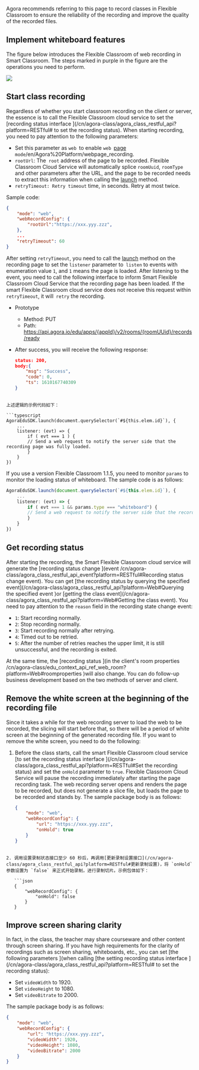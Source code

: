 Agora recommends referring to this page to record classes in Flexible Classroom to ensure the reliability of the recording and improve the quality of the recorded files.

## Implement whiteboard features

The figure below introduces the Flexible Classroom of web recording in Smart Classroom. The steps marked in purple in the figure are the operations you need to perform.

![](https://web-cdn.agora.io/docs-files/1624525158077)

## Start class recording

Regardless of whether you start classroom recording on the client or server, the essence is to call the Flexible Classroom cloud service to set the [recording status interface ](/cn/agora-class/agora_class_restful_api?platform=RESTful# to set the recording status). When starting recording, you need to pay attention to the following parameters:

- Set this parameter as `web `to enable `web `[page ](recording )`mode`/en/Agora%20Platform/webpage_recording.
- `rootUrl`: The` root` address of the page to be recorded. Flexible Classroom Cloud Service will automatically splice `roomUuid`, `roomType` and other parameters after the URL, and the page to be recorded needs to extract this information when calling the [launch](/cn/agora-class/agora_class_api_ref_web?platform=Web#launch) method.
- `retryTimeout: Retry timeout` time, in seconds. Retry at most twice.

Sample code:

```json
{
    "mode": "web",
    "webRecordConfig": {
        "rootUrl":"https://xxx.yyy.zzz",
    },
    ...
    "retryTimeout": 60
}
```

After setting `retryTimeout`, you need to call the [launch](/cn/agora-class/agora_class_api_ref_web?platform=Web#launch) method on the recording page to set the `listener` parameter to` listen` to events with enumeration value `1`, and `1` means the page is loaded. After listening to the event, you need to call the following interface to inform Smart Flexible Classroom Cloud Service that the recording page has been loaded. If the smart Flexible Classroom cloud service does not receive this request within `retryTimeout`, it will` retry` the recording.

- Prototype

   - Method: PUT
   - Path: https://api.agora.io/edu/apps/{appId}/v2/rooms/{roomUUid}/records/ready

- After success, you will receive the following response:

   ```json
   status: 200,
   body:{
       "msg": "Success",
       "code": 0,
       "ts": 1610167740309
   }

```

上述逻辑的示例代码如下：

```typescript
AgoraEduSDK.launch(document.querySelector(`#${this.elem.id}`), {
    ...
    listener: (evt) => {
        if ( evt === 1 ) {
        // Send a web request to notify the server side that the recording page was fully loaded.
        }
    }
})
```

If you use a version Flexible Classroom 1.1.5, you need to monitor `params` to monitor the loading status of whiteboard. The sample code is as follows:

```typescript
AgoraEduSDK.launch(document.querySelector(`#${this.elem.id}`), {
    ...
    listener: (evt) => {
        if ( evt === 1 && params.type === "whiteboard") {
        // Send a web request to notify the server side that the recording page was fully loaded.
        }
    }
})
```

## Get recording status

After starting the recording, the Smart Flexible Classroom cloud service will generate the [recording status change ](event /cn/agora-class/agora_class_restful_api_event?platform=RESTful#Recording status change event). You can get [the recording status by querying the specified event](/cn/agora-class/agora_class_restful_api?platform=Web#Querying the specified event )or [getting the class event](/cn/agora-class/agora_class_restful_api?platform=Web#Getting the class event). You need to pay attention to the `reason` field in the recording state change event:

- `1`: Start recording normally.
- `2`: Stop recording normally.
- `3`: Start recording normally after retrying.
- `4`: Timed out to be retried.
- `5`: After the number of retries reaches the upper limit, it is still unsuccessful, and the recording is exited.

At the same time, the [recording status ](in the client's room properties /cn/agora-class/edu_context_api_ref_web_room?platform=Web#roomproperties )will also change. You can do follow-up business development based on the two methods of server and client.

## Remove the white screen at the beginning of the recording file

Since it takes a while for the web recording server to load the web to be recorded, the slicing will start before that, so there will be a period of white screen at the beginning of the generated recording file. If you want to remove the white screen, you need to do the following:

1. Before the class starts, call the smart Flexible Classroom cloud service [to set the recording status interface ](/cn/agora-class/agora_class_restful_api?platform=RESTful#Set the recording status) and set the `onHold` parameter to `true`. Flexible Classroom Cloud Service will pause the recording immediately after starting the page recording task. The web recording server opens and renders the page to be recorded, but does not generate a slice file, but loads the page to be recorded and stands by. The sample package body is as follows:

   ```json
   {
       "mode": "web",
       "webRecordConfig": {
           "url": "https://xxx.yyy.zzz",
           "onHold": true
       }
   }

```

2. 调用设置录制状态接口至少 60 秒后，再调用[更新录制设置接口](/cn/agora-class/agora_class_restful_api?platform=RESTful#更新录制设置)，将 `onHold` 参数设置为 `false` 来正式开始录制，进行录制切片。示例包体如下：

   ```json
   {
       "webRecordConfig": {
           "onHold": false
       }
   }
```

## Improve screen sharing clarity

In fact, in the class, the teacher may share courseware and other content through screen sharing. If you have high requirements for the clarity of recordings such as screen sharing, whiteboards, etc., you can set [the following parameters ](when calling [the setting recording status interface ](/cn/agora-class/agora_class_restful_api?platform=RESTful# to set the recording status):

- Set `videoWidth` to 1920.
- Set `videoHeight` to 1080.
- Set `videoBitrate` to 2000.

The sample package body is as follows:

```json
{
    "mode": "web",
    "webRecordConfig": {
        "url": "https://xxx.yyy.zzz",
        "videoWidth": 1920,
        "videoHeight": 1080,
        "videoBitrate": 2000
    }
}
```
